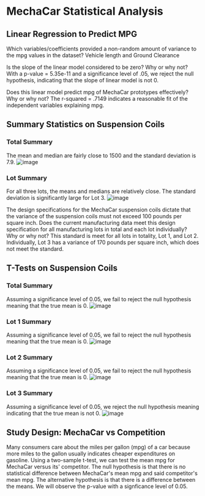 # MechaCar Statistical Analysis

## Linear Regression to Predict MPG

Which variables/coefficients provided a non-random amount of variance to the mpg values in the dataset?
Vehicle length and Ground Clearance

Is the slope of the linear model considered to be zero? Why or why not?
With a p-value = 5.35e-11 and a significance level of .05, we reject the null hypothesis, indicating that the slope of linear model is not 0.

Does this linear model predict mpg of MechaCar prototypes effectively? Why or why not?
The r-squared = .7149 indicates a reasonable fit of the independent variables explaining mpg.


## Summary Statistics on Suspension Coils

### Total Summary
The mean and median are fairly close to 1500 and the standard deviation is 7.9.
![image](https://user-images.githubusercontent.com/88340176/147955165-93847d7f-f20f-455e-a786-24c406542407.png)

### Lot Summary
For all three lots, the means and medians are relatively close. The standard deviation is significantly large for Lot 3.
![image](https://user-images.githubusercontent.com/88340176/147955184-33a7bd51-2516-4165-8cc4-71c5631c3792.png)

The design specifications for the MechaCar suspension coils dictate that the variance of the suspension coils must not exceed 100 pounds per square inch. Does the current manufacturing data meet this design specification for all manufacturing lots in total and each lot individually? Why or why not?
This standard is meet for all lots in totality, Lot 1, and Lot 2. Individually, Lot 3 has a variance of 170 pounds per square inch, which does not meet the standard. 

## T-Tests on Suspension Coils

### Total Summary
Assuming a significance level of 0.05, we fail to reject the null hypothesis meaning that the true mean is 0.
![image](https://user-images.githubusercontent.com/88340176/148152011-a4c8bb2f-9d97-47d4-bb3c-1b0fbf1e2991.png)

### Lot 1 Summary
Assuming a significance level of 0.05, we fail to reject the null hypothesis meaning that the true mean is 0.
![image](https://user-images.githubusercontent.com/88340176/148152401-a42ff648-81d3-4976-944a-accb829199f7.png)

### Lot 2 Summary
Assuming a significance level of 0.05, we fail to reject the null hypothesis meaning that the true mean is 0.
![image](https://user-images.githubusercontent.com/88340176/148152443-9406119e-da0e-43de-a1f6-b8fd8019854f.png)

### Lot 3 Summary
Assuming a significance level of 0.05, we reject the null hypothesis meaning indicating that the true mean is not 0.
![image](https://user-images.githubusercontent.com/88340176/148152477-4e10be0e-f9c1-4b2f-9e6c-ea96b9bbbce7.png)

## Study Design: MechaCar vs Competition
Many consumers care about the miles per gallon (mpg) of a car because more miles to the gallon usually indicates cheaper expenditures on gasoline. Using a two-sample t-test, we can test the mean mpg for MechaCar versus its' competitor. The null hypothesis is that there is no statistical difference between MechaCar's mean mpg and said competitor's mean mpg. The alternative hypothesis is that there is a difference between the means. We will observe the p-value with a signficance level of 0.05. 
